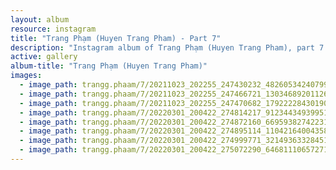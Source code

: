 ```yaml
---
layout: album
resource: instagram
title: "Trang Phạm (Huyen Trang Pham) - Part 7"
description: "Instagram album of Trang Phạm (Huyen Trang Pham), part 7."
active: gallery
album-title: "Trang Phạm (Huyen Trang Pham)"
images:
  - image_path: trangg.phaam/7/20211023_202255_247430232_4826053424079947_7879566054422218732_n.jpg
  - image_path: trangg.phaam/7/20211023_202255_247466721_1303468920112693_9067162198763416464_n.jpg
  - image_path: trangg.phaam/7/20211023_202255_247470682_179222284301902_8046407700936937215_n.jpg
  - image_path: trangg.phaam/7/20220301_200422_274814217_912344349399512_4845040678549625298_n.jpg
  - image_path: trangg.phaam/7/20220301_200422_274872160_669593827422312_5244474327716323559_n.jpg
  - image_path: trangg.phaam/7/20220301_200422_274895114_1104216400435818_4774872371763199916_n.jpg
  - image_path: trangg.phaam/7/20220301_200422_274999771_321493633284518_1310253692659009022_n.jpg
  - image_path: trangg.phaam/7/20220301_200422_275072290_646811106572713_4849324927601421619_n.jpg
---
```

